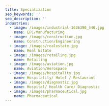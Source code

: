 ```yaml
---
title: Specialization
seo_keywords: ''
seo_description: ''
industries:
  - image: /images/industrial-1636390_640.jpg
    name: EPC/Manufacturing
  - image: /images/construction.jpg
    name: Construction/Engineering
  - image: /images/realestate.jpg
    name: Real Estate
  - image: /images/retailing.jpg
    name: Retailing
  - image: /images/aviation.jpg
    name: Aviation/Aerospace
  - image: /images/hospitality.jpg
    name: Hospitality/ Hotel / Restaurant
  - image: /images/diagnostic.jpg
    name: Hospital/ Health Care/ Diagnostic
  - image: /images/pharmaceutical.jpg
    name: Pharmaceutical
---
```


